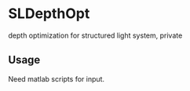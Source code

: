 # SLDepthOpt
depth optimization for structured light system, private

## Usage

Need matlab scripts for input.